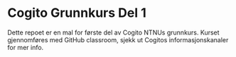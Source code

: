 # Cogito Grunnkurs Del 1
Dette repoet er en mal for første del av Cogito NTNUs grunnkurs. Kurset gjennomføres med GitHub classroom, sjekk ut Cogitos informasjonskanaler for mer info.
